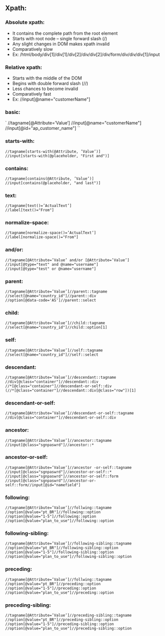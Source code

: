 ## Xpath:

### Absolute xpath:
 - It contains the complete path from the root element 
 - Starts with root node – single forward slash (/)
 - Any slight changes in DOM makes xpath invalid 
 - Comparatively slow
 - Ex: /html/body/div[1]/div[1]/div[2]/div/div[2]/div/form/div/div/div[1]/input


### Relative xpath:
- Starts with the middle of the DOM
- Begins with double forward slash (//)
- Less chances to become invalid
- Comparatively fast
- Ex: //input[@name="customerName"]


### basic:  
`
    //tagname[@Attribute=’Value’]
    //input[@name="customerName"]
    //input[@id="ap_customer_name"]
``

### starts-with:  
    //tagname[starts-with(@Attribute, ’Value’)]
    //input[starts-with(@placeholder, "First and")]


### contains:  
    //tagname[contains(@Attribute, ’Value’)]
    //input[contains(@placeholder, "and last")]


### text:  
    //tagname[text()=’ActualText’]
    //label[text()="From"]


### normalize-space:  
    //tagname[normalize-space()=’ActualText’]
    //label[normalize-space()="From"]


### and/or:  
    //tagname[@Attribute=’Value’ and/or [@Attribute=’Value’]
    //input[@type="text" and @name="username"]
    //input[@type="test" or @name="username"]


### parent:  
    //tagname[@Attribute=’Value’]//parent::tagname
    //select[@name="country_id"]//parent::div
    //option[@data-code='AS']//parent::select


### child:  
    //tagname[@Attribute=’Value’]//child::tagname
    //select[@name="country_id"]//child::option[1]


### self:  
    //tagname[@Attribute=’Value’]//self::tagname
    //select[@name="country_id"]//self::select


### descendant:  
    //tagname[@Attribute=’Value’]//descendant::tagname
    //div[@class="container"]//descendant::div
    //*[@class="container"]//descendant-or-self::div
    (//*[@class="container"]//descendant::div[@class="row"])[1]


### descendant-or-self:  
    //tagname[@Attribute=’Value’]//descendant-or-self::tagname
    //div[@class="container"]//descendant-or-self::div


### ancestor:  
    //tagname[@Attribute=’Value’]//ancestor::tagname
    //input[@class="sgnpaswrd"]//ancestor::*


### ancestor-or-self:  
    //tagname[@Attribute=’Value’]//ancestor -or-self::tagname
    //input[@class="sgnpaswrd"]//ancestor-or-self::*
    //input[@class="sgnpaswrd"]//ancestor-or-self::form
    //input[@class="sgnpaswrd"]//ancestor-or-self::form//input[@id="namefield"]


### following:  
    //tagname[@Attribute=’Value’]//follwing::tagname
    //option[@value="pt_BR"]//following::option
    //option[@value="1-5"]//following::option
    //option[@value="plan_to_use"]//following::option


### following-sibling:  
    //tagname[@Attribute=’Value’]//following-sibling::tagname
    //option[@value="pt_BR"]//following-sibling::option
    //option[@value="1-5"]//following-sibling::option
    //option[@value="plan_to_use"]//following-sibling::option


### preceding:  
    //tagname[@Attribute=’Value’]//follwing::tagname
    //option[@value="pt_BR"]//preceding::option
    //option[@value="1-5"]//preceding::option
    //option[@value="plan_to_use"]//preceding::option


### preceding-sibling:  
    //tagname[@Attribute=’Value’]//preceding-sibling::tagname
    //option[@value="pt_BR"]//preceding-sibling::option
    //option[@value="1-5"]//preceding-sibling::option
    //option[@value="plan_to_use"]//preceding-sibling::option

